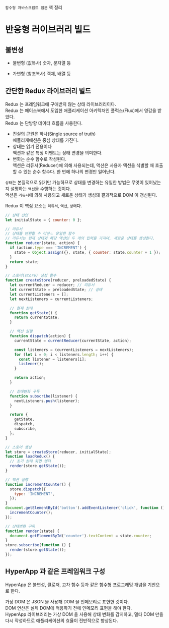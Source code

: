 `함수형 자바스크립트 입문` 책 정리

# 반응형 러이브러리 빌드

## 불변성

- 불변형 (값복사)
  숫자, 문자열 등

- 가변형 (참조복사)
  객체, 배열 등

## 간단한 Redux 라이브러리 빌드

Redux 는 프레임워크에 구애받지 않는 상태 라이브러리이다.  
Redux 는 페이스북에서 도입한 애플리케이션 아키텍처인 플럭스(Flux)에서 영감을 받았다.  
Redux 는 단방향 데이터 흐름을 사용한다.

- 진실의 근원은 하나(Single source of truth)  
  애플리케에션은 중심 상태를 가진다.
- 상태는 읽기 전용이다  
  액션과 같은 특정 이벤트는 상태 변경을 의미한다.
- 변화는 순수 함수로 작성된다.  
  액션은 리듀서(Reducer)에 의해 사용되는데, 액션은 사용자 액션을 식별할 때 호출할 수 있는 순수 함수다. 한 번에 하나의 변경만 일어난다.

`상태`는 본질적으로 읽기만 가능하므로
상태를 변경하는 유일한 방법은 무엇이 있어났는지 설명하는 `액션`을 수행하는 것이다.  
액션은 `리듀서`에 의해 사용되고 새로운 상태가 생성돼 결과적으로 DOM 이 갱신된다.

Redux 이 핵심 요소는 `리듀서`, `액션`, `상태`다.

```javascript
// 상태 선언
let initialState = { counter: 0 };

// 리듀서
// 상태를 변환할 수 이쓴ㄴ 유일한 함수
// 리듀서는 현재 상태와 해당 액션인 두 개의 입력을 가지며, 새로운 상태를 생성한다.
function reducer(state, action) {
  if (action.type === 'INCREMENT') {
    state = Object.assign({}, state, { counter: state.counter + 1 });
  }
  return state;
}

// 스토어(store) 생성 함수
function createStore(reducer, preloadedState) {
  let currentReducer = reducer; // 리듀서
  let currentState = preloadedState; // 상태
  let currentListeners = [];
  let nextListeners = currentListeners;

  // 현재 상태
  function getState() {
    return currentState;
  }

  // 액션 실행
  function dispatch(action) {
    currentState = currentReducer(currentState, action);

    const listeners = (currentListeners = nextListeners);
    for (let i = 0; i < listeners.length; i++) {
      const listener = listeners[i];
      listener();
    }

    return action;
  }

  // 상태변화 구독
  function subscribe(listener) {
    nextListeners.push(listener);
  }

  return {
    getState,
    dispatch,
    subscribe,
  };
}

// 스토어 생성
let store = createStore(reducer, initialState);
function loadRedux() {
  // 초기 상태 화면 렌더
  render(store.getState());
}

// 액션 실행
function incrementCounter() {
  store.dispatch({
    type: 'INCREMENT',
  });
}
document.getElementById('botton').addEventListener('click', function () {
  incrementCounter();
});

// 상태변화 구독
function render(state) {
  document.getElementById('counter').textContent = state.counter;
}
store.subscribe(function () {
  render(store.getState());
});
```

## HyperApp 과 같은 프레임워크 구성

HyperApp 은 불변성, 클로저, 고차 함수 등과 같은 함수형 프로그래밍 개념을 기반으로 한다.

가상 DOM 은 JSON 을 사용해 DOM 을 인메모리로 표현한 것이다.  
DOM 연산은 실제 DOM에 적용하기 전에 인메모리 표현을 해야 한다.  
HyperApp 라이브러리는 가상 DOM 을 사용해 상태 변화를 감지하고, 델타 DOM 만을 다시 작성하므로 애플리케이션의 효율이 전반적으로 향상된다.

